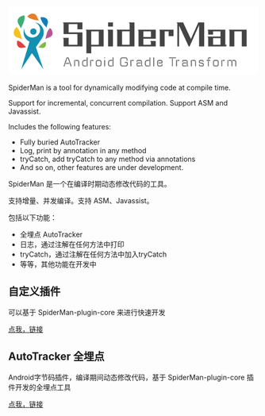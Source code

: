 ![logo](https://github.com/bugyun/SpiderMan/blob/master/art/logo.png?raw=true)

SpiderMan is a tool for dynamically modifying code at compile time.

Support for incremental, concurrent compilation. 
Support ASM and Javassist.

Includes the following features:
- Fully buried AutoTracker
- Log, print by annotation in any method
- tryCatch, add tryCatch to any method via annotations
- And so on, other features are under development.

SpiderMan 是一个在编译时期动态修改代码的工具。

支持增量、并发编译。支持 ASM、Javassist。

包括以下功能：
- 全埋点 AutoTracker
- 日志，通过注解在任何方法中打印
- tryCatch，通过注解在任何方法中加入tryCatch
- 等等，其他功能在开发中


## 自定义插件

可以基于 SpiderMan-plugin-core 来进行快速开发

[点我，链接](https://github.com/bugyun/SpiderMan/tree/master/SpiderMan-plugin-core)


## AutoTracker 全埋点

Android字节码插件，编译期间动态修改代码，基于 SpiderMan-plugin-core 插件开发的全埋点工具

[点我，链接](https://github.com/bugyun/SpiderMan/tree/master/SpiderMan-tracker-core)



